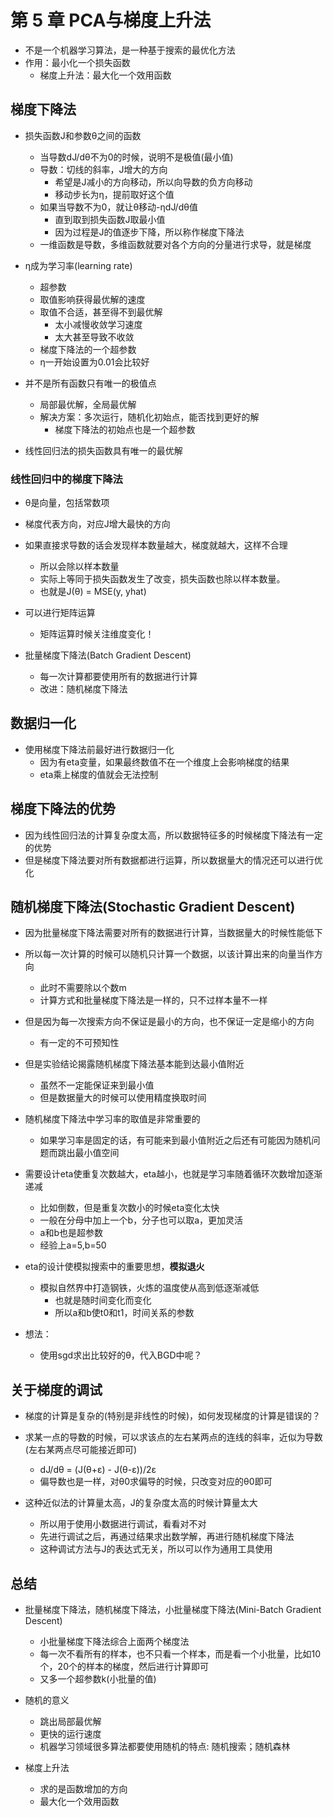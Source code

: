 # 第 5 章 PCA与梯度上升法

- 不是一个机器学习算法，是一种基于搜索的最优化方法
- 作用：最小化一个损失函数
  - 梯度上升法：最大化一个效用函数

## 梯度下降法
- 损失函数J和参数θ之间的函数
  - 当导数dJ/dθ不为0的时候，说明不是极值(最小值)
  - 导数：切线的斜率，J增大的方向
    - 希望是J减小的方向移动，所以向导数的负方向移动
    - 移动步长为η，提前取好这个值
  - 如果当导数不为0，就让θ移动-ηdJ/dθ值
    - 直到取到损失函数J取最小值
    - 因为过程是J的值逐步下降，所以称作梯度下降法
  - 一维函数是导数，多维函数就要对各个方向的分量进行求导，就是梯度

- η成为学习率(learning rate)
  - 超参数
  - 取值影响获得最优解的速度
  - 取值不合适，甚至得不到最优解
    - 太小减慢收敛学习速度
    - 太大甚至导致不收敛
  - 梯度下降法的一个超参数
  - η一开始设置为0.01会比较好

- 并不是所有函数只有唯一的极值点
  - 局部最优解，全局最优解
  - 解决方案：多次运行，随机化初始点，能否找到更好的解
    - 梯度下降法的初始点也是一个超参数

- 线性回归法的损失函数具有唯一的最优解

### 线性回归中的梯度下降法

- θ是向量，包括常数项

- 梯度代表方向，对应J增大最快的方向

- 如果直接求导数的话会发现样本数量越大，梯度就越大，这样不合理
  - 所以会除以样本数量
  - 实际上等同于损失函数发生了改变，损失函数也除以样本数量。
  - 也就是J(θ) = MSE(y, yhat)

- 可以进行矩阵运算
  - 矩阵运算时候关注维度变化！

- 批量梯度下降法(Batch Gradient Descent)
  - 每一次计算都要使用所有的数据进行计算
  - 改进：随机梯度下降法

## 数据归一化

- 使用梯度下降法前最好进行数据归一化
  - 因为有eta变量，如果最终数值不在一个维度上会影响梯度的结果
  - eta乘上梯度的值就会无法控制


## 梯度下降法的优势

- 因为线性回归法的计算复杂度太高，所以数据特征多的时候梯度下降法有一定的优势
- 但是梯度下降法要对所有数据都进行运算，所以数据量大的情况还可以进行优化


## 随机梯度下降法(Stochastic Gradient Descent)

- 因为批量梯度下降法需要对所有的数据进行计算，当数据量大的时候性能低下
- 所以每一次计算的时候可以随机只计算一个数据，以该计算出来的向量当作方向
  - 此时不需要除以个数m
  - 计算方式和批量梯度下降法是一样的，只不过样本量不一样
- 但是因为每一次搜索方向不保证是最小的方向，也不保证一定是缩小的方向
  - 有一定的不可预知性
- 但是实验结论揭露随机梯度下降法基本能到达最小值附近
  - 虽然不一定能保证来到最小值
  - 但是数据量大的时候可以使用精度换取时间
- 随机梯度下降法中学习率的取值是非常重要的
  - 如果学习率是固定的话，有可能来到最小值附近之后还有可能因为随机问题而跳出最小值空间
- 需要设计eta使重复次数越大，eta越小，也就是学习率随着循环次数增加逐渐递减
  - 比如倒数，但是重复次数小的时候eta变化太快
  - 一般在分母中加上一个b，分子也可以取a，更加灵活
  - a和b也是超参数
  - 经验上a=5,b=50
- eta的设计使模拟搜索中的重要思想，**模拟退火**
  - 模拟自然界中打造钢铁，火炼的温度使从高到低逐渐减低
    - 也就是随时间变化而变化
    - 所以a和b使t0和t1，时间关系的参数

- 想法：
  - 使用sgd求出比较好的θ，代入BGD中呢？

## 关于梯度的调试

- 梯度的计算是复杂的(特别是非线性的时候)，如何发现梯度的计算是错误的？

- 求某一点的导数的时候，可以求该点的左右某两点的连线的斜率，近似为导数(左右某两点尽可能接近即可)
  - dJ/dθ = (J(θ+ε) - J(θ-ε))/2ε
  - 偏导数也是一样，对θ0求偏导的时候，只改变对应的θ0即可

- 这种近似法的计算量太高，J的复杂度太高的时候计算量太大
  - 所以用于使用小数据进行调试，看看对不对
  - 先进行调试之后，再通过结果求出数学解，再进行随机梯度下降法
  - 这种调试方法与J的表达式无关，所以可以作为通用工具使用


## 总结

- 批量梯度下降法，随机梯度下降法，小批量梯度下降法(Mini-Batch Gradient Descent)
  - 小批量梯度下降法综合上面两个梯度法
  - 每一次不看所有的样本，也不只看一个样本，而是看一个小批量，比如10个，20个的样本的梯度，然后进行计算即可
  - 又多一个超参数k(小批量的值)

- 随机的意义
  - 跳出局部最优解
  - 更快的运行速度
  - 机器学习领域很多算法都要使用随机的特点: 随机搜索；随机森林

- 梯度上升法
  - 求的是函数增加的方向
  - 最大化一个效用函数





